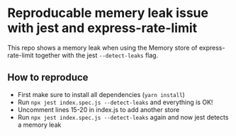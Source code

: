 # Reproducable memery leak issue with jest and express-rate-limit

This repo shows a memory leak when using the Memory store of express-rate-limit together with the jest `--detect-leaks` flag.

## How to reproduce

- First make sure to install all dependencies (`yarn install`)
- Run `npx jest index.spec.js --detect-leaks` and everything is OK!
- Uncomment lines 15-20 in index.js to add another store
- Run `npx jest index.spec.js --detect-leaks` again and now jest detects a memory leak
